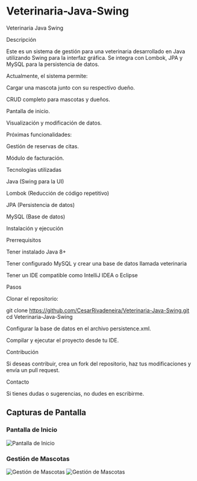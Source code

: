 # Veterinaria-Java-Swing

Veterinaria Java Swing

Descripción

Este es un sistema de gestión para una veterinaria desarrollado en Java utilizando Swing para la interfaz gráfica. Se integra con Lombok, JPA y MySQL para la persistencia de datos.

Actualmente, el sistema permite:

Cargar una mascota junto con su respectivo dueño.

CRUD completo para mascotas y dueños.

Pantalla de inicio.

Visualización y modificación de datos.

Próximas funcionalidades:

Gestión de reservas de citas.

Módulo de facturación.

Tecnologías utilizadas

Java (Swing para la UI)

Lombok (Reducción de código repetitivo)

JPA (Persistencia de datos)

MySQL (Base de datos)

Instalación y ejecución

Prerrequisitos

Tener instalado Java 8+

Tener configurado MySQL y crear una base de datos llamada veterinaria

Tener un IDE compatible como IntelliJ IDEA o Eclipse

Pasos

Clonar el repositorio:

git clone https://github.com/CesarRivadeneira/Veterinaria-Java-Swing.git
cd Veterinaria-Java-Swing

Configurar la base de datos en el archivo persistence.xml.

Compilar y ejecutar el proyecto desde tu IDE.

Contribución

Si deseas contribuir, crea un fork del repositorio, haz tus modificaciones y envía un pull request.

Contacto

Si tienes dudas o sugerencias, no dudes en escribirme.

## Capturas de Pantalla

### Pantalla de Inicio
![Pantalla de Inicio](img/Captura_de_pantalla_2025-03-20_224128.png)

### Gestión de Mascotas
![Gestión de Mascotas](img/Captura_de_pantalla_2025-03-20_224139.png) 
![Gestión de Mascotas](img/Captura_de_pantalla_2025-03-20_224209.png)


